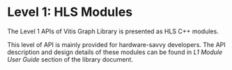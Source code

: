 # Level 1: HLS Modules 

The Level 1 APIs of Vitis Graph Library is presented as HLS C++ modules.

This level of API is mainly provided for hardware-savvy developers.
The API description and design details of these modules can be found
in _L1 Module User Guide_ section of the library document.
